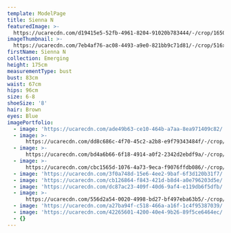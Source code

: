 ```yaml
---
template: ModelPage
title: Sienna N
featuredImage: >-
  https://ucarecdn.com/d19415e5-52fb-4961-8204-91020b783444/-/crop/1650x922/0,132/-/preview/
imageThumbnail: >-
  https://ucarecdn.com/7eb4af76-ac08-4493-a9e0-821bb9c71d81/-/crop/516x751/114,44/-/preview/
firstName: Sienna N
collection: Emerging
height: 175cm
measurementType: bust
bust: 83cm
waist: 67cm
hips: 96cm
size: 6-8
shoeSize: '8'
hair: Brown
eyes: Blue
imagePortfolio:
  - image: 'https://ucarecdn.com/ade49b63-ce10-464b-a7aa-8ea971409c82/'
  - image: >-
      https://ucarecdn.com/dd8c686c-4f70-45c2-a2b8-e9f79343484f/-/crop/592x852/114,120/-/preview/
  - image: >-
      https://ucarecdn.com/bd4a6b66-6f18-4914-a0f2-2342d2ebdf9a/-/crop/576x946/23,116/-/preview/
  - image: >-
      https://ucarecdn.com/cbc1565d-1076-4a73-9eca-f9076ffdb086/-/crop/619x935/16,100/-/preview/
  - image: 'https://ucarecdn.com/3f0a748d-15e6-4ee2-9baf-6f3d120b31f7/'
  - image: 'https://ucarecdn.com/cb126864-f843-421d-b8d4-a0e796203d5e/'
  - image: 'https://ucarecdn.com/dc87ac23-409f-40d6-9af4-e119db6f5dfb/'
  - image: >-
      https://ucarecdn.com/556d2a54-0020-4998-bd27-bf497eba63b5/-/crop/611x975/68,60/-/preview/
  - image: 'https://ucarecdn.com/a27ba94f-c518-466a-a16f-1c4f95387039/'
  - image: 'https://ucarecdn.com/42265601-4200-40e4-9b26-89f5ce6464ec/'
  - {}
---
```


